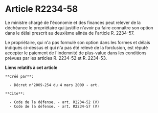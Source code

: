 # Article R2234-58

Le ministre chargé de l'économie et des finances peut relever de la déchéance le propriétaire qui justifie n'avoir pu faire
connaître son option dans le délai prescrit au deuxième alinéa de l'article R. 2234-57. 

Le propriétaire, qui n'a pas formulé son option dans les formes et délais indiqués ci-dessus et qui n'a pas été relevé de la
forclusion, est réputé accepter le paiement de l'indemnité de plus-value dans les conditions prévues par les articles R.
2234-52 et R. 2234-53.

**Liens relatifs à cet article**

	**Créé par**:

	  - Décret n°2009-254 du 4 mars 2009 - art.

	**Cite**:

	  - Code de la défense. - art. R2234-52 (V)
	  - Code de la défense. - art. R2234-57 (V)
